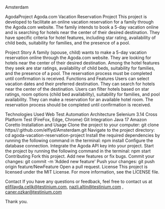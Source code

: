 Amsterdam


AgodaProject Agoda.com Vacation Reservation Project This project is developed to facilitate an online vacation reservation for a family through the Agoda.com website. 
The family intends to book a 5-day vacation online and is searching for hotels near the center of their desired destination. 
They have specific criteria for hotel features, including star rating, availability of child beds, suitability for families, and the presence of a pool.

Project Story A family (spouse, child) wants to make a 5-day vacation reservation online through the Agoda.com website. 
They are looking for hotels near the center of their desired destination. 
Among the hotel features they seek are star ratings, availability of child beds, suitability for families, and the presence of a pool. 
The reservation process must be completed until confirmation is received.
Functions and Features Users can select vacation dates and their preferred destination. 
They can search for hotels near the center of the destination. 
Users can filter hotels based on star ratings, room options (child bed availability), suitability for families, and pool availability. 
They can make a reservation for an available hotel room. 
The reservation process should be completed until confirmation is received.

Technologies Used Web Test Automation Architecture Selenium 3.14 Cross Platform Test (FireFox, Edge, Chrome) Git 
Integration Java 17 Amazon Coretto
Installation and Usage Clone the project to your computer: git clone https//:github.com/elflyd/Amsterdam.git
Navigate to the project directory: cd agoda-vacation-reservation-project 
Install the required dependencies by running the following command in the terminal: npm install Configure the database connection. 
Integrate the Agoda API key into your project. 
Start the project by running the following command in the terminal: npm start
Contributing Fork this project. 
Add new features or fix bugs. 
Commit your changes: git commit -m 'Added new feature' 
Push your changes: git push origin feature/NewFeature Open a pull request.
License This project is licensed under the MIT License. For more information, see the LICENSE file.


Contact If you have any questions or feedback, feel free to contact us at 
elifilayda.celik@testinium.com, 
nazli.altin@testinium.com , 
caner.ozkar@testinium.com 

Thank you.
